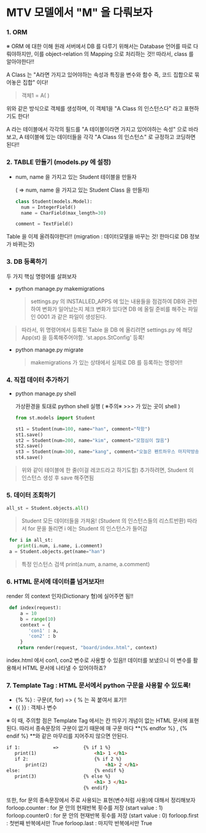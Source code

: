 # MTV 모델에서 "M" 을 다뤄보자

### 1. ORM
※ ORM 에 대한 이해
원래 서버에서 DB 를 다루기 위해서는 Database 언어를 따로 다뤄야하지만,
이를 object-relation 의 Mapping 으로 처리하는 것!!
따라서, class 를 알아야한다!!

A Class 는 "A라면 가지고 있어야하는 속성과 특징을 변수와 함수 즉, 코드 집합으로 묶어놓은 집합" 이다!

> 객체1 = A( )  

위와 같은 방식으로 객체를 생성하며, 이 객체1을 "A Class 의 인스턴스다" 라고 표현하기도 한다!

A 라는 테이블에서 각각의 필드를 "A 테이블이라면 가지고 있어야하는 속성" 으로 바라보고,
A 테이블에 있는 데이터들을 각각 "A Class 의 인스턴스" 로 규정하고 코딩하면 된다!!



### 2. TABLE 만들기 (models.py 에 설정) 

* num, name 을 가지고 있는 Student 테이블을 만들자 

  ( => num, name 을 가지고 있는 Student Class 을 만들자)

  ```python
  class Student(models.Model):
  	num = IntegerField()
  	name = CharField(max_length=30)
  
  comment = TextField()
  ```

Table 을 이제 올려줘야한다!! (migration : 데이터모델을 바꾸는 것! 한마디로 DB 정보가 바뀌는것)



### 3. DB 등록하기

두 가지 핵심 명령어를 살펴보자

 - python manage.py makemigrations
   > settings.py 의 INSTALLED_APPS 에 있는 내용들을 점검하여 DB와 관련하여 변화가 일어났는지 체크
   > 변화가 있다면 DB 에 올릴 준비를 해주는 파일인 0001 과 같은 파일이 생성된다.
  > 따라서, 위 명령어에서 등록된 Table 을 DB 에 올리려면 settings.py 에 해당 App(st) 을 등록해주어야함.
  > 'st.apps.StConfig' 등록!

 - python manage.py migrate
   
   > makemigrations 가 있는 상태에서 실제로 DB 를 등록하는 명령어!!



### 4. 직접 데이터 추가하기

 - python manage.py shell
   
   가상환경을 토대로 python shell 실행 ( ※주의※  >>> 가 있는 곳이 shell )

   ```python
   from st.models import Student
   
   st1 = Student(num=100, name="han", comment="착함")
   st1.save()
   st2 = Student(num=200, name="kim", comment="모험심이 많음")
   st2.save()
   st3 = Student(num=300, name="kang", comment="오늘은 펜트하우스 마지막방송")
   st4.save()
   ```

> 위와 같이 테이블에 한 줄(이걸 레코드라고 하기도함) 추가하려면, Student 의 인스턴스 생성 후 save 해주면됨



### 5. 데이터 조회하기

```python
all_st = Student.objects.all()
```

 > Student 모든 데이터들을 가져옴! (Student 의 인스턴스들의 리스트반환)
 > 따라서 for 문을 돌리면 i 에는 Student 의 인스턴스가 들어감

```python
 for i in all_st:
 	print(i.num, i.name, i.comment)
 a = Student.objects.get(name="han")
```

 > 특정 인스턴스 검색 
 >  print(a.num, a.name, a.comment)



### 6. HTML 문서에 데이터를 넘겨보자!!

render 의 context 인자(Dictionary 형)에 실어주면 됨!!

```python
 def index(request):
     a = 10
     b = range(10)
     context = {
        'con1' : a,
 		'con2' : b
     }
	return render(request, "board/index.html", context)
```

index.html 에서 con1, con2 변수로 사용할 수 있음!!
데이터를 보냈으니 이 변수를 활용해서 HTML 문서에 나타낼 수 있어야하죠?

### 7. Template Tag : HTML 문서에서 python 구문을 사용할 수 있도록!

 - {%  %} : 구문(if, for)      =>  { % 는 꼭 붙여서 표기!!
 - {{  }} : 객체나 변수

※ 이 때, 주의할 점은 Template Tag 에서는 칸 띄우기 개념이 없는
HTML 문서에 표현된다. 따라서 종속문장의 구분이 없기 때문에 매 구문 마다
**{% endfor %} , {% endif %} **와 같은 마무리를 지어주지 않으면 안된다.

```html
if 1:            =>     	{% if 1 %}
   print(1)             		<h1> 1 </h1> 
   if 2:						{% if 2 %}
       print(2)						<h1> 2 </h1>   
else:							{% endif %}
   print(3) 				{% else %}
								<h1> 3 </h1>
							{% endif}
```

또한, for 문의 종속문장에서 주로 사용되는 표현(변수처럼 사용)에 대해서 정리해보자
forloop.counter : for 문 안의 현재반복 횟수를 저장 (start value : 1)
forloop.counter0 : for 문 안의 현재반복 횟수를 저장 (start value : 0)
forloop.first : 첫번째 반복에서만 True
forloop.last : 마지막 반복에서만 True
